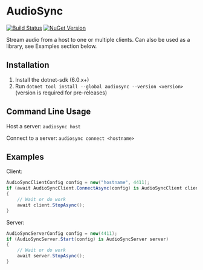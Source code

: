 # AudioSync

[![Build Status](https://img.shields.io/github/actions/workflow/status/phyyl/AudioSync/.github/workflows/build.yml)](https://github.com/Phyyl/AudioSync/actions/workflows/build.yml)
[![NuGet Version](https://img.shields.io/nuget/v/AudioSync.svg?style=flat)](https://www.nuget.org/packages/AudioSync)

Stream audio from a host to one or multiple clients. Can also be used as a library, see Examples section below.

## Installation

1. Install the dotnet-sdk (6.0.x+)
2. Run `dotnet tool install --global audiosync --version <version>` (version is required for pre-releases)

## Command Line Usage

Host a server: `audiosync host`

Connect to a server: `audiosync connect <hostname>`

## Examples

Client:

```csharp
AudioSyncClientConfig config = new("hostname", 4411);
if (await AudioSyncClient.ConnectAsync(config) is AudioSyncClient client)
{
    // Wait or do work
    await client.StopAsync();
}
```

Server:
```csharp
AudioSyncServerConfig config = new(4411);
if (AudioSyncServer.Start(config) is AudioSyncServer server)
{
    // Wait or do work
    await server.StopAsync();
}
